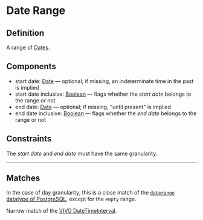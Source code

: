 # Date Range

## Definition
A range of [Dates](../datatypes/Date.md).

## Components
- start date: [Date](../datatypes/Date.md) — optional; if missing, an indeterminate time in the past is implied
- start date inclusive: [Boolean](../datatypes/Boolean.md) — flags whether the *start date* belongs to the range or not
- end date: [Date](../datatypes/Date.md) — optional; if missing, "until present" is implied
- end date inclusive: [Boolean](../datatypes/Boolean.md) — flags whether the *end date* belongs to the range or not

## Constraints
The *start date* and *end date* must have the same granularity.

---
## Matches
In the case of day granularity, this is a close match of the [`daterange` datatype of PostgreSQL](https://www.postgresql.org/docs/current/rangetypes.html), except for the `empty` range.

Narrow match of the [VIVO DateTimeInterval](https://wiki.lyrasis.org/display/VIVODOC112x/DateTimeValue+and+DateTimeInterval+Models).
